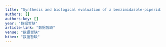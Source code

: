 ```yaml
---
title: "Synthesis and biological evaluation of a benzimidazole-piperidine derivative as a potential sigma 1 receptor ligand"
authors: []
authors-key: []
year: "数据暂缺"
article-link: "数据暂缺"
venue: "数据暂缺"
bibex: "数据暂缺"
---
```

